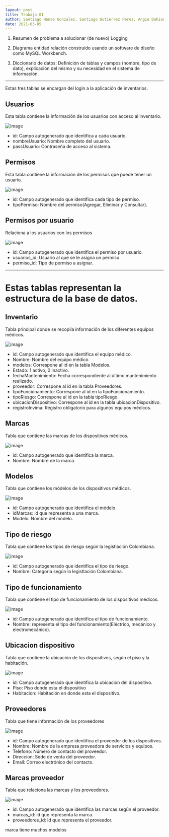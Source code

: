 ```yaml
---
layout: post
title: Trabajo 01
author: Santiago Henao Gonzalez, Santiago Gutierrez Pérez, Angie Dahiana Vargas Serna y Luisa María Zapata Saldarriaga 
date: 2021-03-05
---
```



1. Resumen de problema a solucionar (de nuevo)
Logging 

2. Diagrama entidad relación construido usando un software de diseño
como MySQL Workbench. 
3. Diccionario de datos: Definición de tablas y campos (nombre, tipo de dato), explicación del mismo y su necesidad en el sistema de información.

---

Estas tres tablas se encargan del login a la aplicación de inventarios.

## Usuarios
Esta tabla contiene la información de los usuarios con acceso al inventario.

![image](https://user-images.githubusercontent.com/80167676/114285314-ea433680-9a1b-11eb-86cc-17396284bec9.png)  

- id: Campo autogenerado que identifica a cada usuario.
- nombreUsuario: Nombre completo del usuario.
- passUsuario: Contraseña de acceso al sistema.

## Permisos
Esta tabla contiene la información de los permisos que puede tener un usuario.

![image](https://user-images.githubusercontent.com/80167676/114285366-31312c00-9a1c-11eb-92e7-1035aa856272.png)  

- id: Campo autogenerado que identifica cada tipo de permiso.
- tipoPermiso: Nombre del permiso(Agregar, Eliminar y Consultar).

## Permisos por usuario
Relaciona a los usuarios con los permisos

![image](https://user-images.githubusercontent.com/80167676/114285370-3aba9400-9a1c-11eb-8766-a691866aff52.png)  

- id: Campo autogenerado que identifica el permiso por usuario.
- usuarios_id: Usuario al que se le asigna un permiso
- permiso_id: Tipo de permiso a asignar.


---
# Estas tablas representan la estructura de la base de datos.

## Inventario
Tabla principal donde se recopila información de los diferentes equipos médicos.

![image](https://user-images.githubusercontent.com/80167676/114285381-4c03a080-9a1c-11eb-8e3f-29e96c4ab8f8.png)  

- id: Campo autogenerado que identifica el equipo médico.
- Nombre: Nombre del equipo médico.
- modelos: Correspone al id en la tabla Modelos.
- Estado: 1 activo, 0 inactivo.
- fechaMantenimiento: Fecha correspondiente al último mantenimiento realizado.
- proveedor: Correspone al id en la tabla Proveedores.
- tipoFuncionamiento: Correspone al id en la tipoFuncionamiento.
- tipoRiesgo: Correspone al id en la tabla tipoRiesgo.
- ubicacionDispositivo: Correspone al id en la tabla ubicacionDispositivo.
- registroInvima: Registro obligatorio para algunos equipos médicos.

## Marcas
Tabla que contiene las marcas de los dispositivos médicos.

![image](https://user-images.githubusercontent.com/80167676/114285387-54f47200-9a1c-11eb-9b4a-832ed70da6ce.png)  

- id: Campo autogenerado que identifica la marca.
- Nombre: Nombre de la marca.

## Modelos
Tabla que contiene los módelos de los dispositivos médicos.

![image](https://user-images.githubusercontent.com/80167676/114285402-705f7d00-9a1c-11eb-8538-ef70dddaa954.png)  

- id: Campo autogenerado que identifica el módelo.
- idMarcas: id que representa a una marca.
- Modelo: Nombre del módelo.


## Tipo de riesgo
Tabla que contiene los tipos de riesgo según la legistlación Colombiana.

![image](https://user-images.githubusercontent.com/80167676/114285409-7bb2a880-9a1c-11eb-8def-900998d66f26.png)  

- id: Campo autogenerado que identifica el tipo de riesgo.
- Nombre: Categoria según la legistlación Colombiana.

## Tipo de funcionamiento
Tabla que contiene el tipo de funcionamiento de los dispositivos médicos.

![image](https://user-images.githubusercontent.com/80167676/114285411-82412000-9a1c-11eb-8667-9a993b57f718.png)  

- id: Campo autogenerado que identifica el tipo de funcionamiento.
- Nombre: representa el tipo del funcionamiento(Eléctrico, mecánico y electromecánico).

## Ubicacion dispositivo
Tabla que contiene la ubicación de los dispositivos, según el piso y la habitación.

![image](https://user-images.githubusercontent.com/80167676/114285415-8a995b00-9a1c-11eb-9c7e-5248abc45c63.png)  

- id: Campo autogenerado que identifica la ubicacion del dispositivo.
- Piso: Piso donde esta el dispositivo
- Habitacion: Habitación en donde esta el dispositivo.

## Proveedores
Tabla que tiene información de los proveedores

![image](https://user-images.githubusercontent.com/80167676/114285417-938a2c80-9a1c-11eb-9616-f1896159f332.png)  

- id: Campo autogenerado que identifica el proveedor de los dispositivos.
- Nombre: Nombre de la empresa proveedora de servicios y equipos.
- Telefono: Número de contacto del proveedor.
- Direccion: Sede de venta del proveedor.
- Email: Correo electrónico del contacto.

## Marcas proveedor
Tabla que relaciona las marcas y los proveedores.

![image](https://user-images.githubusercontent.com/80167676/114285426-aac91a00-9a1c-11eb-816a-55f5fa7df3af.png)

- id: Campo autogenerado que identifica las marcas según el proveedor.
- marcas_id: id que representa la marca.
- proveedores_id: id que representa el proveedor.

marca tiene muchos modelos

